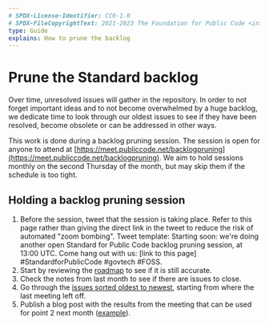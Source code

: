 ```yaml
---
# SPDX-License-Identifier: CC0-1.0
# SPDX-FileCopyrightText: 2021-2023 The Foundation for Public Code <info@publiccode.net>
type: Guide
explains: How to prune the backlog
---
```


# Prune the Standard backlog

Over time, unresolved issues will gather in the repository.
In order to not forget important ideas and to not become overwhelmed by a huge backlog, we dedicate time to look through our oldest issues to see if they have been resolved, become obsolete or can be addressed in other ways.

This work is done during a backlog pruning session.
The session is open for anyone to attend at [https://meet.publiccode.net/backlogpruning](https://meet.publiccode.net/backlogpruning).
We aim to hold sessions monthly on the second Thursday of the month, but may skip them if the schedule is too tight.

## Holding a backlog pruning session

1. Before the session, tweet that the session is taking place. Refer to this page rather than giving the direct link in the tweet to reduce the risk of automated "zoom bombing". Tweet template: Starting soon: we're doing another open Standard for Public Code backlog pruning session, at 13:00 UTC. Come hang out with us: [link to this page] #StandardforPublicCode #govtech #FOSS.
2. Start by reviewing the [roadmap](https://github.com/publiccodenet/standard/blob/develop/docs/roadmap.md) to see if it is still accurate.
3. Check the notes from last month to see if there are issues to close.
4. Go through the [issues sorted oldest to newest](https://github.com/publiccodenet/standard/issues?q=is%3Aissue+is%3Aopen+sort%3Acreated-asc), starting from where the last meeting left off.
5. Publish a blog post with the results from the meeting that can be used for point 2 next month ([example](https://blog.publiccode.net/community%20call/2021/05/20/pruning-the-oldest-issues.html)).
